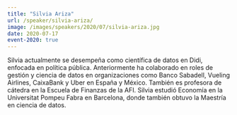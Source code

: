 ```yaml
---
title: "Silvia Ariza"
url: /speaker/silvia-ariza/
image: /images/speakers/2020/07/silvia-ariza.jpg
date: 2020-07-17
event-2020: true
---
```


Silvia actualmente se desempeña como científica de datos en Didi, enfocada en política pública. Anteriormente ha colaborado en roles de gestión y ciencia de datos en organizaciones como Banco Sabadell, Vueling Airlines, CaixaBank y Uber en España y México. También es profesora de cátedra en la Escuela de Finanzas de la AFI. Silvia estudió Economía en la Universitat Pompeu Fabra en Barcelona, donde también obtuvo la Maestría en ciencia de datos.